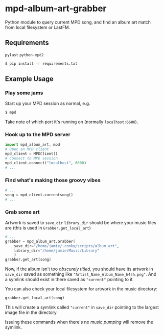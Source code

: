 # mpd-album-art-grabber

Python module to query current MPD song, and find an album art match from local filesystem or LastFM.

## Requirements
`pylast`
`python-mpd2`

```sh
$ pip install -r requirements.txt
```

## Example Usage
### Play some jams

Start up your MPD session as normal, e.g.
```sh
$ mpd
```
Take note of which port it's running on (normally `localhost:6600`).
### Hook up to the MPD server
```python
import mpd_album_art, mpd
# Open an MPD client
mpd_client = MPDClient()
# Connect to MPD session
mpd_client.connect("localhost", 6600)
# ...
```
### Find what's making those groovy vibes
```python
# ...
song = mpd_client.currentsong()
# ...
```
### Grab some art
Artwork is saved to `save_dir`
`library_dir` should be where your music files are (this is used in `Grabber.get_local_art`)
```python
# ...
grabber = mpd_album_art.Grabber(
    save_dir="/home/jamie/.conky/scripts/album_art",
    library_dir="/home/jamie/Music/Library"
    )
grabber.get_art(song)
```
Now, if the album isn't too *obscurely titled*, you should have its artwork in `save_dir`
saved as something like `"Artist_Name_Album_Name_h4sh.png"`.
And a symlink should exist in there saved as `"current"` pointing to it.

You can also check your local filesystem for artwork in the music directory:
```python
grabber.get_local_art(song)
```
This will create a symlink called `"current"` in `save_dir` pointing to the largest image file in the directory

Issuing these commands when there's no _music pumping_ will remove the symlink.
